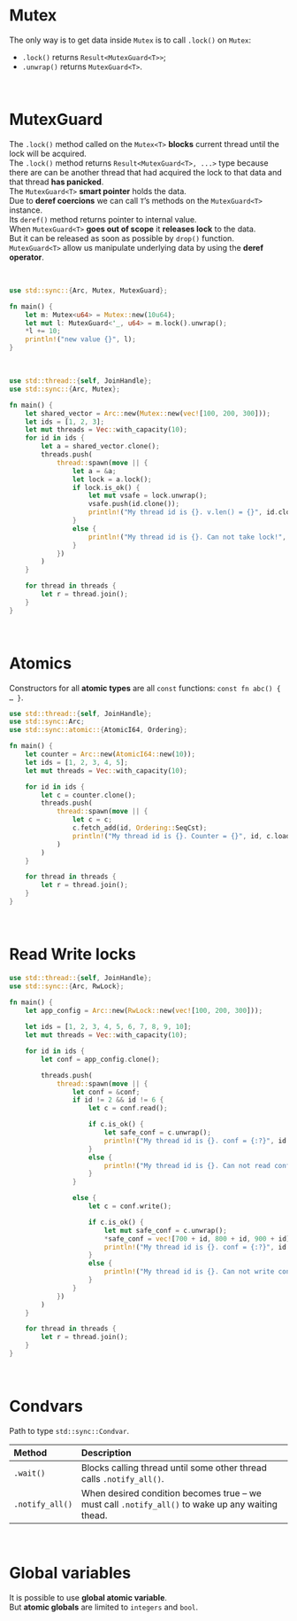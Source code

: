 # Mutex<T>
The only way is to get data inside `Mutex` is to call `.lock()` on `Mutex`:
- `.lock()` returns `Result<MutexGuard<T>>`;
- `.unwrap()` returns `MutexGuard<T>`.

<br>

# MutexGuard<T>
The `.lock()` method called on the `Mutex<T>` **blocks** current thread until the lock will be acquired.<br>
The `.lock()` method returns `Result<MutexGuard<T>, ...>` type because there are can be another thread that had acquired the lock to that data and that thread **has panicked**.<br>
The `MutexGuard<T>` **smart pointer** holds the data.<br>
Due to **deref coercions** we can call `T`’s methods on the `MutexGuard<T>` instance.<br>
Its `deref()` method returns pointer to internal value.<br>
When `MutexGuard<T>` **goes out of scope** it **releases lock** to the data.<br>
But it can be released as soon as possible by `drop()` function.<br>
`MutexGuard<T>` allow us manipulate underlying data by using the **deref operator**.

<br>

```Rust
use std::sync::{Arc, Mutex, MutexGuard};

fn main() {
    let m: Mutex<u64> = Mutex::new(10u64);
    let mut l: MutexGuard<'_, u64> = m.lock().unwrap();
    *l += 10;
    println!("new value {}", l);
}
```

<br>

```Rust
use std::thread::{self, JoinHandle};
use std::sync::{Arc, Mutex};

fn main() {
    let shared_vector = Arc::new(Mutex::new(vec![100, 200, 300]));
    let ids = [1, 2, 3];
    let mut threads = Vec::with_capacity(10);
    for id in ids {
        let a = shared_vector.clone();
        threads.push(
            thread::spawn(move || {
                let a = &a;
                let lock = a.lock();
                if lock.is_ok() {
                    let mut vsafe = lock.unwrap();
                    vsafe.push(id.clone());
                    println!("My thread id is {}. v.len() = {}", id.clone(), vsafe.len())
                }
                else {
                    println!("My thread id is {}. Can not take lock!", id.clone())
                }
            })
        )
    }

    for thread in threads {
        let r = thread.join();
    }
}
```

<br>

# Atomics
Constructors for all **atomic types** are all `const` functions: `const fn abc() { … }`.

```Rust
use std::thread::{self, JoinHandle};
use std::sync::Arc;
use std::sync::atomic::{AtomicI64, Ordering};

fn main() {
    let counter = Arc::new(AtomicI64::new(10));
    let ids = [1, 2, 3, 4, 5];
    let mut threads = Vec::with_capacity(10);

    for id in ids {
        let c = counter.clone();
        threads.push(
            thread::spawn(move || {
                let c = c;
                c.fetch_add(id, Ordering::SeqCst);
                println!("My thread id is {}. Counter = {}", id, c.load(Ordering::SeqCst))}
            )
        )
    }

    for thread in threads {
        let r = thread.join();
    }
}
```

<br>

# Read Write locks
```Rust 
use std::thread::{self, JoinHandle};
use std::sync::{Arc, RwLock};

fn main() {
    let app_config = Arc::new(RwLock::new(vec![100, 200, 300]));
    
    let ids = [1, 2, 3, 4, 5, 6, 7, 8, 9, 10];
    let mut threads = Vec::with_capacity(10);

    for id in ids {
        let conf = app_config.clone();

        threads.push(
            thread::spawn(move || {
                let conf = &conf;
                if id != 2 && id != 6 {
                    let c = conf.read();

                    if c.is_ok() {
                        let safe_conf = c.unwrap();
                        println!("My thread id is {}. conf = {:?}", id.clone(), safe_conf)
                    }
                    else {
                        println!("My thread id is {}. Can not read conf!", id.clone())
                    }
                }

                else {
                    let c = conf.write();

                    if c.is_ok() {
                        let mut safe_conf = c.unwrap();
                        *safe_conf = vec![700 + id, 800 + id, 900 + id];
                        println!("My thread id is {}. conf = {:?}", id.clone(), safe_conf)
                    }
                    else {
                        println!("My thread id is {}. Can not write conf!", id.clone())
                    }
                }
            })
        )
    }

    for thread in threads {
        let r = thread.join();
    }
}
```

<br>

# Condvars
Path to type `std::sync::Condvar`.<br>

|Method|Description|
|:-----|:----------|
|`.wait()`|Blocks calling thread until some other thread calls `.notify_all()`.|
|`.notify_all()`|When desired condition becomes true – we must call `.notify_all()` to wake up any waiting thead.|

<br>

# Global variables
It is possible to use **global atomic variable**.<br>
But **atomic globals** are limited to `integers` and `bool`.
